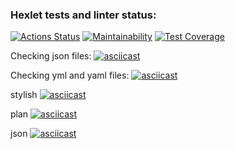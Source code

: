 ### Hexlet tests and linter status:
[![Actions Status](https://github.com/vkaplin/frontend-project-lvl2/workflows/hexlet-check/badge.svg)](https://github.com/vkaplin/frontend-project-lvl2/actions)
[![Maintainability](https://api.codeclimate.com/v1/badges/49d15d25ac9c636b5c42/maintainability)](https://codeclimate.com/github/vkaplin/frontend-project-lvl2/maintainability)
[![Test Coverage](https://api.codeclimate.com/v1/badges/49d15d25ac9c636b5c42/test_coverage)](https://codeclimate.com/github/vkaplin/frontend-project-lvl2/test_coverage)

Checking json files:
[![asciicast](https://asciinema.org/a/oT8FnGWYcwm7NFJQ1ygJESGAE.svg)](https://asciinema.org/a/oT8FnGWYcwm7NFJQ1ygJESGAE)

Checking yml and yaml files:
[![asciicast](https://asciinema.org/a/JfI02KsBuGhwP6ucpYiH7hwbf.svg)](https://asciinema.org/a/JfI02KsBuGhwP6ucpYiH7hwbf)


stylish
[![asciicast](https://asciinema.org/a/ltjFMOAk8SHw6t9OdM4qyYfOh.svg)](https://asciinema.org/a/ltjFMOAk8SHw6t9OdM4qyYfOh)

plan
[![asciicast](https://asciinema.org/a/QkpS7Qmg0ImqCbCSDUhVHvfXk.svg)](https://asciinema.org/a/QkpS7Qmg0ImqCbCSDUhVHvfXk)

json
[![asciicast](https://asciinema.org/a/CjCgo6aXL1L6rXiwxZbcJGxN1.svg)](https://asciinema.org/a/CjCgo6aXL1L6rXiwxZbcJGxN1)